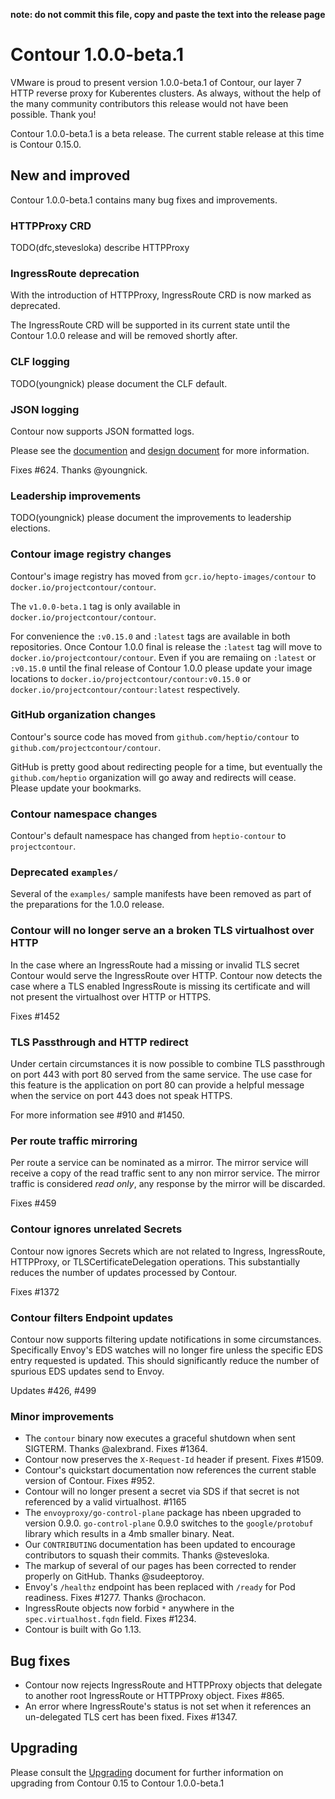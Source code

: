 **note: do not commit this file, copy and paste the text into the release page**

# Contour 1.0.0-beta.1
VMware is proud to present version 1.0.0-beta.1 of Contour, our layer 7 HTTP reverse proxy for Kuberentes clusters. As always, without the help of the many community contributors this release would not have been possible. Thank you!

Contour 1.0.0-beta.1 is a beta release. The current stable release at this time is Contour 0.15.0.

## New and improved 

Contour 1.0.0-beta.1 contains many bug fixes and improvements.

### HTTPProxy CRD

TODO(dfc,stevesloka) describe HTTPProxy

### IngressRoute deprecation

With the introduction of HTTPProxy, IngressRoute CRD is now marked as deprecated. 

The IngressRoute CRD will be supported in its current state until the Contour 1.0.0 release and will be removed shortly after.

### CLF logging

TODO(youngnick) please document the CLF default.

### JSON logging

Contour now supports JSON formatted logs.

Please see the [documention](/docs/structured-logs.md) and [design document](/design/envoy-json-logging.md) for more information.

Fixes #624. Thanks @youngnick. 

### Leadership improvements

TODO(youngnick) please document the improvements to leadership elections.

### Contour image registry changes

Contour's image registry has moved from `gcr.io/hepto-images/contour` to `docker.io/projectcontour/contour`.

The `v1.0.0-beta.1` tag is only available in `docker.io/projectcontour/contour`. 

For convenience the `:v0.15.0` and `:latest` tags are available in both repositories. Once Contour 1.0.0 final is release the `:latest` tag will move to `docker.io/projectcontour/contour`. Even if you are remaiing on `:latest` or `:v0.15.0` until the final release of Contour 1.0.0 please update your image locations to `docker.io/projectcontour/contour:v0.15.0` or `docker.io/projectcontour/contour:latest` respectively.

### GitHub organization changes

Contour's source code has moved from `github.com/heptio/contour` to `github.com/projectcontour/contour`.

GitHub is pretty good about redirecting people for a time, but eventually the `github.com/heptio` organization will go away and redirects will cease. Please update your bookmarks.

### Contour namespace changes

Contour's default namespace has changed from `heptio-contour` to `projectcontour`.

### Deprecated `examples/`

Several of the `examples/` sample manifests have been removed as part of the preparations for the 1.0.0 release.

### Contour will no longer serve an a broken TLS virtualhost over HTTP

In the case where an IngressRoute had a missing or invalid TLS secret Contour would serve the IngressRoute over HTTP. Contour now detects the case where a TLS enabled IngressRoute is missing its certificate and will not present the virtualhost over HTTP or HTTPS.

Fixes #1452

### TLS Passthrough and HTTP redirect

Under certain circumstances it is now possible to combine TLS passthrough on port 443 with port 80 served from the same service. The use case for this feature is the application on port 80 can provide a helpful message when the service on port 443 does not speak HTTPS.

For more information see #910 and #1450.

### Per route traffic mirroring

Per route a service can be nominated as a mirror. The mirror service will receive a copy of the read traffic sent to any non mirror service. The mirror traffic is considered _read only_, any response by the mirror will be discarded.

Fixes #459

### Contour ignores unrelated Secrets

Contour now ignores Secrets which are not related to Ingress, IngressRoute, HTTPProxy, or TLSCertificateDelegation operations.
This substantially reduces the number of updates processed by Contour.

Fixes #1372

### Contour filters Endpoint updates

Contour now supports filtering update notifications in some circumstances. Specifically Envoy's EDS watches will no longer fire unless the specific EDS entry requested is updated. This should significantly reduce the number of spurious EDS updates send to Envoy.

Updates #426, #499

### Minor improvements

- The `contour` binary now executes a graceful shutdown when sent SIGTERM. Thanks @alexbrand. Fixes #1364.
- Contour now preserves the `X-Request-Id` header if present. Fixes #1509.
- Contour's quickstart documentation now references the current stable version of Contour. Fixes #952.
- Contour will no longer present a secret via SDS if that secret is not referenced by a valid virtualhost. #1165
- The `envoyproxy/go-control-plane` package has nbeen upgraded to version 0.9.0. `go-control-plane` 0.9.0 switches to the `google/protobuf` library which results in a 4mb smaller binary. Neat.
- Our `CONTRIBUTING` documentation has been updated to encourage contributors to squash their commits. Thanks @stevesloka.
- The markup of several of our pages has been corrected to render properly on GitHub. Thanks @sudeeptoroy.
- Envoy's `/healthz` endpoint has been replaced with `/ready` for Pod readiness. Fixes #1277. Thanks @rochacon.
- IngressRoute objects now forbid `*` anywhere in the `spec.virtualhost.fqdn` field. Fixes #1234.
- Contour is built with Go 1.13.

## Bug fixes

- Contour now rejects IngressRoute and HTTPProxy objects that delegate to another root IngressRoute or HTTPProxy object. Fixes #865.
- An error where IngressRoute's status is not set when it references an un-delegated TLS cert has been fixed. Fixes #1347.

## Upgrading

Please consult the [Upgrading](/docs/upgrading.md) document for further information on upgrading from Contour 0.15 to Contour 1.0.0-beta.1
